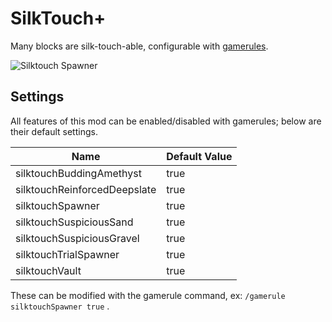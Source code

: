 # SilkTouch+
Many blocks are silk-touch-able, configurable with [gamerules](https://minecraft.wiki/w/Game_rule).

![Silktouch Spawner](https://cdn.modrinth.com/data/Gsu8eWIK/images/324c0b13911fdade5f3186933967c3d7ef0b5458.png)

## Settings
All features of this mod can be enabled/disabled with gamerules; below are their default settings.

| Name | Default Value |
| ---- | ------------- |
| silktouchBuddingAmethyst     | true |
| silktouchReinforcedDeepslate | true |
| silktouchSpawner             | true |
| silktouchSuspiciousSand      | true |
| silktouchSuspiciousGravel    | true |
| silktouchTrialSpawner        | true |
| silktouchVault               | true |

These can be modified with the gamerule command, ex:
``/gamerule silktouchSpawner true``
.

